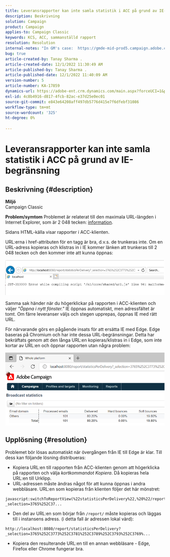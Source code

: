 ```yaml
---
title: Leveransrapporter kan inte samla statistik i ACC på grund av IE-begränsning
description: Beskrivning
solution: Campaign
product: Campaign
applies-to: Campaign Classic
keywords: KCS, ACC, sammanställd rapport
resolution: Resolution
internal-notes: "In GM's case:  https://gmde-mid-prod5.campaign.adobe.com//report/statisticsPerDelivery?_selection="
bug: true
article-created-by: Tanay Sharma .
article-created-date: 12/1/2022 11:30:49 AM
article-published-by: Tanay Sharma .
article-published-date: 12/1/2022 11:40:09 AM
version-number: 5
article-number: KA-17859
dynamics-url: https://adobe-ent.crm.dynamics.com/main.aspx?forceUCI=1&pagetype=entityrecord&etn=knowledgearticle&id=ac6a3199-6b71-ed11-9562-6045bd006239
exl-id: 4c8b4916-d817-4fcb-82ac-e37d25e0ec01
source-git-commit: e843e64208aff497db5776d415e7f6dfebf31086
workflow-type: tm+mt
source-wordcount: '325'
ht-degree: 0%

---
```


# Leveransrapporter kan inte samla statistik i ACC på grund av IE-begränsning

## Beskrivning {#description}

<b>Miljö</b><br>Campaign Classic<br>

<b>Problem/symtom</b>
Problemet är relaterat till den maximala URL-längden i Internet Explorer, som är 2 048 tecken: [information](https://support.microsoft.com/en-us/topic/maximum-url-length-is-2-083-characters-in-internet-explorer-174e7c8a-6666-f4e0-6fd6-908b53c12246).

Sidans HTML-källa visar rapporter i ACC-klienten.

URL:erna i href-attributen för en tagg är bra, d.v.s. de trunkeras inte. Om en URL-adress kopieras och klistras in i IE kommer länken att trunkeras till 2 048 tecken och den kommer inte att kunna öppnas:

![](assets/___ae6a3199-6b71-ed11-9562-6045bd006239___.png)

Samma sak händer när du högerklickar på rapporten i ACC-klienten och väljer *&quot;Öppna i nytt fönster.&quot;* IE öppnas automatiskt, men adressfältet är tomt. Om färre leveranser väljs och stegen upprepas, öppnas IE med rätt URL.

För närvarande görs en pågående insats för att ersätta IE med Edge. Edge baseras på Chromium och har inte dessa URL-begränsningar. Detta har bekräftats genom att den långa URL:en kopieras/klistras in i Edge, som inte kortar av URL:en och öppnar rapporten utan några problem:

![](assets/___b06a3199-6b71-ed11-9562-6045bd006239___.png)


## Upplösning {#resolution}


Problemet bör lösas automatiskt när övergången från IE till Edge är klar. Till dess kan följande lösning distribueras:

- Kopiera URL:en till rapporten från ACC-klienten genom att högerklicka på rapporten och välja *kortkommandot Kopiera*. Då kopieras hela URL:en till Urklipp.
- URL-adressen måste ändras något för att kunna öppnas i andra webbläsare. URL:en som kopieras från klienten följer det här mönstret:



```
javascript:switchToReportView(%22statisticsPerDelivery%22,%20%22/report/statisticsPerDelivery?_selection=3765%252C37...
```


- Den del av URL:en som börjar från `/report/` måste kopieras och läggas till i instansens adress. (i detta fall är adressen lokal värd):



```
http://localhost:8080/report/statisticsPerDelivery?_selection=3765%252C3773%252C3781%252C3789%252C3793%252C3769%...
```


- Kopiera den resulterande URL:en till en annan webbläsare - Edge, Firefox eller Chrome fungerar bra.
